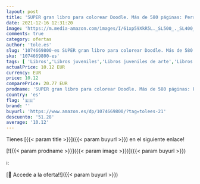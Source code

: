 ```yaml
---
layout: post
title: 'SUPER gran libro para colorear Doodle. Más de 580 páginas: Perro  Bosque  Conejo  Luna  Viajes  Cachorros  Espirales  Tatuajes  Superhéroes  ...  Gran libro de colorear MEGA Doodle '
date: 2021-12-16 12:31:20
image: 'https://m.media-amazon.com/images/I/61xp59XkR5L._SL500_._SL400_.jpg'
comments: true
category: ofertas
author: 'tole.es'
slug: '1074669800-es SUPER gran libro para colorear Doodle. Más de 580 páginas:...'
sku: '1074669800-es'
tags: [ 'Libros','Libros juveniles','Libros juveniles de arte','Libros juveniles de arte, música y fotografía','Libros juveniles de dibujo','colorear', ]
actualPrice: 10.12 EUR
currency: EUR
price: 10.12
comparePrice: 20.77 EUR
prodname: 'SUPER gran libro para colorear Doodle. Más de 580 páginas: Perro  Bosque  Conejo  Luna  Viajes  Cachorros  Espirales  Tatuajes  Superhéroes  ...  Gran libro de colorear MEGA Doodle '
country: 'es'
flag: '🇪🇸'
brand: ''
buyurl: 'https://www.amazon.es/dp/1074669800/?tag=tolees-21'
descuento: '51.28'
average: '10.12'
---
```


Tienes [{{< param title >}}]({{< param buyurl >}}) en el siguiente enlace!

[![{{< param prodname >}}]({{< param image >}})]({{< param buyurl >}})

ℹ️:


[🛒 Accede a la oferta!!]({{< param buyurl >}})
